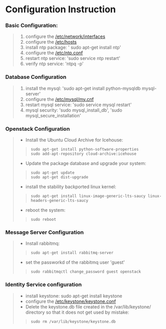 # Configuration Instruction

### Basic Configuration:

> 1. configure the [/etc/network/interfaces](interfaces)  
> 2. configure the [/etc/hosts](hosts)  
> 3. install ntp package: ' sudo apt-get install ntp'  
> 4. configure the [/etc/ntp.conf](ntp.conf)  
> 5. restart ntp service: 'sudo service ntp restart'  
> 6. verify ntp service: 'ntpq -p'  

### Database Configuration

> 1. install the mysql: 'sudo apt-get install python-mysqldb mysql-server'  
> 2. configure the [/etc/mysql/my.cnf](my.cnf)  
> 3. restart mysql service: 'sudo service mysql restart'  
> 4. mysql security: 'sudo mysql_install_db', 'sudo mysql_secure_installation'  

### Openstack Configuration

> + Install the Ubuntu Cloud Archive for Icehouse:
>
>>     sudo apt-get install python-software-properties  
>>     sudo add-apt-repository cloud-archive:icehouse  
>
> + Update the package database and upgrade your system:
>
>>     sudo apt-get update  
>>     sudo apt-get dist-upgrade  
> 
> + install the stability backported linux kernel:
>
>>     sudo apt-get install linux-image-generic-lts-saucy linux-headers-generic-lts-saucy  
>
> + reboot the system:  
>
>>     sudo reboot
>

### Message Server Configuration

> + Install rabbitmq:
> 
>>     sudo apt-get install rabbitmq-server
>
> + set the passworkd of the rabbitmq user 'guest'
>  
>>     sudo rabbitmqctl change_password guest openstack
> 

### Identity Service configuration

> + install keystone: sudo apt-get install keystone  
> + configure the [/etc/keystone/keystone.conf](keystone.conf)  
> + Delete the keystone.db file created in the /var/lib/keystone/ directory so that it does not get used by mistake:  
>
>>     sudo rm /var/lib/keystone/keystone.db
>
>
